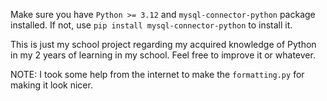 Make sure you have `Python >= 3.12` and `mysql-connector-python` package installed. If not, use `pip install mysql-connector-python` to install it.

This is just my school project regarding my acquired knowledge of Python in my 2 years of learning in my school.
Feel free to improve it or whatever.

NOTE: I took some help from the internet to make the `formatting.py` for making it look nicer.
